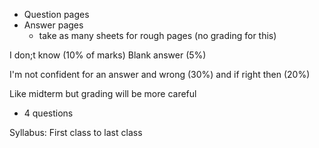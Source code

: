 - Question pages
- Answer pages
  - take as many sheets for rough pages (no grading for this)

I don;t know (10% of marks)
Blank answer (5%)

I'm not confident for an answer and wrong (30%)
and if right then (20%)

Like midterm but grading will be more careful

- 4 questions

Syllabus: First class to last class

